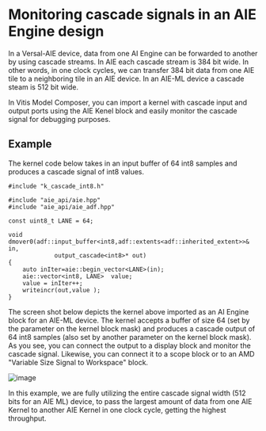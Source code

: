 # Monitoring cascade signals in an AIE Engine design

In a Versal-AIE device, data from one AI Engine can be forwarded to another by using cascade streams. In AIE each cascade stream is 384 bit wide. In other words, in one clock cycles, we can transfer 384 bit data from one AIE tile to a neighboring tile in an AIE device. In an AIE-ML device a cascade steam is 512 bit wide.

In Vitis Model Composer, you can import a kernel with cascade input and output ports using the AIE Kenel block and easily monitor the cascade signal for debugging purposes. 

## Example
The kernel code below takes in an input buffer of 64 int8 samples and produces a cascade signal of int8 values. 

```
#include "k_cascade_int8.h"

#include "aie_api/aie.hpp"
#include "aie_api/aie_adf.hpp"

const uint8_t LANE = 64;

void dmover0(adf::input_buffer<int8,adf::extents<adf::inherited_extent>>& in,
             output_cascade<int8>* out)
{
	auto inIter=aie::begin_vector<LANE>(in);
  	aie::vector<int8, LANE>  value;
	value = inIter++;
  	writeincr(out,value );
}

```

The screen shot below depicts the kernel above imported as an AI Engine block for an AIE-ML device. The kernel accepts a buffer of size 64 (set by the parameter on the kernel block mask) and produces a cascade output of 64 int8 samples (also set by another parameter on the kernel block mask). As you see, you can connect the output to a display block and monitor the cascade signal. Likewise, you can connect it to a scope block or to an AMD "Variable Size Signal to Workspace" block.

![image](https://github.com/user-attachments/assets/a60e4f65-ca5d-4003-89d1-f0948c66964a)

<div class="noteBox">
  In this example, we are fully utilizing the entire cascade signal width (512 bits for an AIE ML) device, to pass the largest amount of data from one AIE Kernel to another AIE Kernel in one clock cycle, getting the highest throughput.
</div>

## 





